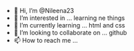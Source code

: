 - 👋 Hi, I’m @Nileena23
- 👀 I’m interested in ... learning ne things
- 🌱 I’m currently learning ... html and css
- 💞️ I’m looking to collaborate on ... github
- 📫 How to reach me ...

<!---
Nileena23/Nileena23 is a ✨ special ✨ repository because its `README.md` (this file) appears on your GitHub profile.
You can click the Preview link to take a look at your changes.
--->
